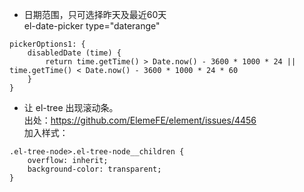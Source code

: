 * 日期范围，只可选择昨天及最近60天  
el-date-picker type="daterange"

```
pickerOptions1: {
    disabledDate (time) {
        return time.getTime() > Date.now() - 3600 * 1000 * 24 || time.getTime() < Date.now() - 3600 * 1000 * 24 * 60
    }
}
```

* 让 el-tree 出现滚动条。  
出处：https://github.com/ElemeFE/element/issues/4456  
加入样式：  
```
.el-tree-node>.el-tree-node__children {
    overflow: inherit;
    background-color: transparent;
}
```
